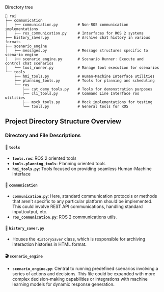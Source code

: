Directory tree

```
📂 rai
├── communication
│   ├── communication.py         # Non-ROS communication implementations
│   ├── ros_communication.py     # Interfaces for ROS 2 systems
├── history_saver.py             # Archive chat history in various formats
├── scenario_engine
│   ├── messages.py              # Message structures specific to scenario engine
│   ├── scenario_engine.py       # Scenario Runner: Execute and control chat scenarios
│   └── tool_runner.py           # Manage tool execution for scenarios
└── tools
    ├── hmi_tools.py             # Human-Machine Interface utilities
    ├── planning_tools.py        # Tools for planning and scheduling
    └── ros
        ├── cat_demo_tools.py    # Tools for demonstration purposes
        ├── cli_tools.py         # Command Line Interface ros utilities
        ├── mock_tools.py        # Mock implementations for testing
        └── tools.py             # General tools for ROS
```

## Project Directory Structure Overview

### Directory and File Descriptions

#### 🚀 `tools`

- **`tools.ros`**: ROS 2 oriented tools
- **`tools.planning_tools`**: Planning oriented tools
- **`hmi_tools.py`**: Tools focused on providing seamless Human-Machine interface

#### 📡 `communication`

- **`communication.py`**: Here, standard communication protocols or methods that aren't specific to any particular platform should be implemented. This could involve REST API communications, handling standard input/output, etc.
- **`ros_communication.py`**: ROS 2 communications utils.

#### 📖 `history_saver.py`

- Houses the `HistorySaver` class, which is responsible for archiving interaction histories in HTML format.

#### 🎬 `scenario_engine`

- **`scenario_engine.py`**: Central to running predefined scenarios involving a series of actions and decisions. This file could be expanded with more complex decision-making capabilities or integrations with machine learning models for dynamic response generation.
